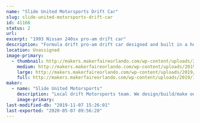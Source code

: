 ```yaml
---
name: "Slide United Motorsports Drift Car"
slug: slide-united-motorsports-drift-car
id: 41166
status: 2
url: 
excerpt: "1993 Nissan 240sx pro-am drift car"
description: "Formula drift pro-am drift car designed and built in a home garage using maker’s tools (3d printing, welding, etc...) and an engineering background. "
location: Unassigned
image-primary:
  - thumbnail: http://makers.makerfaireorlando.com/wp-content/uploads/2019/11/428BAE1B-125D-4D35-98AB-D065AD8EBE40-150x150.jpeg
    medium: http://makers.makerfaireorlando.com/wp-content/uploads/2019/11/428BAE1B-125D-4D35-98AB-D065AD8EBE40-300x162.jpeg
    large: http://makers.makerfaireorlando.com/wp-content/uploads/2019/11/428BAE1B-125D-4D35-98AB-D065AD8EBE40-1024x553.jpeg
    full: http://makers.makerfaireorlando.com/wp-content/uploads/2019/11/428BAE1B-125D-4D35-98AB-D065AD8EBE40.jpeg
maker:
  - name: "Slide United Motorsports"
    description: "Local drift Motorsports team. We design/build/make our racecars out of our own home garages. "
    image-primary: 
last-modified-db: "2019-11-07 15:26:01"
last-exported: "2020-05-07 09:56:28"
---
```

